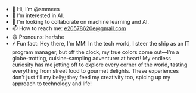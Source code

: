 - 👋 Hi, I’m @smmees
- 👀 I’m interested in AI.
- 🌱 I’m looking to collaborate on machine learning and AI.
- 📫 How to reach me: e20578620e@gmail.com
- 😄 Pronouns: her/she
- ⚡ Fun fact: Hey there, I'm MM! In the tech world, I steer the ship as an IT program manager, but off the clock, my true colors come out—I'm a globe-trotting, cuisine-sampling adventurer at heart! My endless curiosity has me jetting off to explore every corner of the world, tasting everything from street food to gourmet delights. These experiences don't just fill my belly; they feed my creativity too, spicing up my approach to technology and life! 
<!---
smmees/smmees is a ✨ special ✨ repository because its `README.md` (this file) appears on your GitHub profile.
You can click the Preview link to take a look at your changes.
--->
